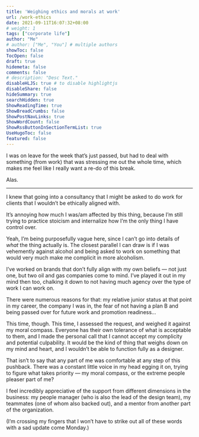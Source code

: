 ```yaml
---
title: 'Weighing ethics and morals at work'
url: /work-ethics
date: 2021-09-11T16:07:32+08:00
# weight: 1
tags: ["corporate life"]
author: "Me"
# author: ["Me", "You"] # multiple authors
showToc: false
TocOpen: false
draft: true
hidemeta: false
comments: false
# description: "Desc Text."
disableHLJS: true # to disable highlightjs
disableShare: false
hideSummary: true
searchHidden: true
ShowReadingTime: true
ShowBreadCrumbs: false
ShowPostNavLinks: true
ShowWordCount: false
ShowRssButtonInSectionTermList: true
UseHugoToc: false
featured: false
---
```


I was on leave for the week that’s just passed, but had to deal with something (from work) that was stressing me out the whole time, which makes me feel like I really want a re-do of this break.

Alas.

***

I knew that going into a consultancy that I might be asked to do work for clients that I wouldn’t be ethically aligned with.

It’s annoying how much I was/am affected by this thing, because I’m still trying to practice stoicism and internalize how I’m the only thing I have control over.

Yeah, I’m being purposefully vague here, since I can’t go into details of *what* the thing actually is. The closest parallel I can draw is if I was vehemently against alcohol and being asked to work on something that would very much make me complicit in more alcoholism.

I’ve worked on brands that don’t fully align with my own beliefs — not just one, but two oil and gas companies come to mind. I’ve played it out in my mind then too, chalking it down to not having much agency over the type of work I can work on.

There were numerous reasons for that: my relative junior status at that point in my career, the company I was in, the fear of not having a plan B and being passed over for future work and promotion readiness…

This time, though. This time, I assessed the request, and weighed it against my moral compass. Everyone has their own tolerance of what is acceptable to them, and I made the personal call that I cannot accept my complicity and potential culpability. It would be the kind of thing that weighs down on my mind and heart, and I wouldn’t be able to function fully as a designer.

That isn’t to say that any part of me was comfortable at any step of this pushback. There was a constant little voice in my head egging it on, trying to figure what takes priority — my moral compass, or the extreme people pleaser part of me?

I feel incredibly appreciative of the support from different dimensions in the business: my people manager (who is also the lead of the design team), my teammates (one of whom also backed out), and a mentor from another part of the organization.

(I’m crossing my fingers that I won’t have to strike out all of these words with a sad update come Monday.)